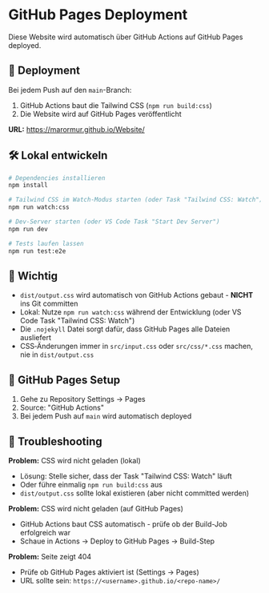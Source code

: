 # GitHub Pages Deployment

Diese Website wird automatisch über GitHub Actions auf GitHub Pages deployed.

## 🚀 Deployment

Bei jedem Push auf den `main`-Branch:

1. GitHub Actions baut die Tailwind CSS (`npm run build:css`)
2. Die Website wird auf GitHub Pages veröffentlicht

**URL:** https://marormur.github.io/Website/

## 🛠️ Lokal entwickeln

```bash
# Dependencies installieren
npm install

# Tailwind CSS im Watch‑Modus starten (oder Task "Tailwind CSS: Watch")
npm run watch:css

# Dev‑Server starten (oder VS Code Task "Start Dev Server")
npm run dev

# Tests laufen lassen
npm run test:e2e
```

## 📝 Wichtig

- `dist/output.css` wird automatisch von GitHub Actions gebaut - **NICHT** ins Git committen
- Lokal: Nutze `npm run watch:css` während der Entwicklung (oder VS Code Task "Tailwind CSS: Watch")
- Die `.nojekyll` Datei sorgt dafür, dass GitHub Pages alle Dateien ausliefert
- CSS‑Änderungen immer in `src/input.css` oder `src/css/*.css` machen, nie in `dist/output.css`

## 🔧 GitHub Pages Setup

1. Gehe zu Repository Settings → Pages
2. Source: "GitHub Actions"
3. Bei jedem Push auf `main` wird automatisch deployed

## 🐛 Troubleshooting

**Problem:** CSS wird nicht geladen (lokal)

- Lösung: Stelle sicher, dass der Task "Tailwind CSS: Watch" läuft
- Oder führe einmalig `npm run build:css` aus
- `dist/output.css` sollte lokal existieren (aber nicht committed werden)

**Problem:** CSS wird nicht geladen (auf GitHub Pages)

- GitHub Actions baut CSS automatisch - prüfe ob der Build-Job erfolgreich war
- Schaue in Actions → Deploy to GitHub Pages → Build-Step

**Problem:** Seite zeigt 404

- Prüfe ob GitHub Pages aktiviert ist (Settings → Pages)
- URL sollte sein: `https://<username>.github.io/<repo-name>/`
